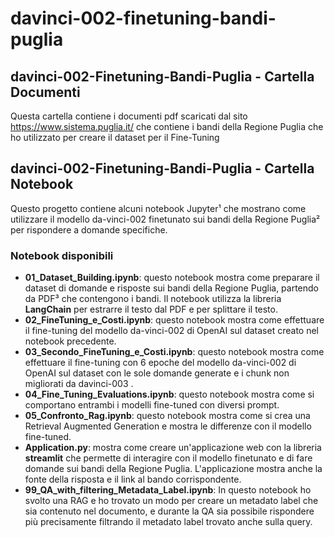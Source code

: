 # davinci-002-finetuning-bandi-puglia

## davinci-002-Finetuning-Bandi-Puglia - Cartella Documenti

Questa cartella contiene i documenti pdf scaricati dal sito https://www.sistema.puglia.it/ che contiene i bandi della Regione Puglia che ho utilizzato per creare il dataset per il Fine-Tuning


## davinci-002-Finetuning-Bandi-Puglia - Cartella Notebook

Questo progetto contiene alcuni notebook Jupyter¹ che mostrano come utilizzare il modello da-vinci-002 finetunato sui bandi della Regione Puglia² per rispondere a domande specifiche.

### Notebook disponibili

- **01_Dataset_Building.ipynb**: questo notebook mostra come preparare il dataset di domande e risposte sui bandi della Regione Puglia, partendo da PDF³ che contengono i bandi. Il notebook utilizza la libreria **LangChain** per estrarre il testo dal PDF e per splittare il testo.
- **02_FineTuning_e_Costi.ipynb**: questo notebook mostra come effettuare il fine-tuning del modello da-vinci-002 di OpenAI sul dataset creato nel notebook precedente.
- **03_Secondo_FineTuning_e_Costi.ipynb**: questo notebook mostra come effettuare il fine-tuning con 6 epoche del modello da-vinci-002 di OpenAI sul dataset con le sole domande generate e i chunk non migliorati da davinci-003 .
- **04_Fine_Tuning_Evaluations.ipynb**: questo notebook mostra come si comportano entrambi i modelli fine-tuned con diversi prompt. 
- **05_Confronto_Rag.ipynb**: questo notebook mostra come si crea una Retrieval Augmented Generation e mostra le differenze con il modello fine-tuned.
- **Application.py**:  mostra come creare un'applicazione web con la libreria **streamlit** che permette di interagire con il modello finetunato e di fare domande sui bandi della Regione Puglia. L'applicazione mostra anche la fonte della risposta e il link al bando corrispondente.
- **99_QA_with_filtering_Metadata_Label.ipynb**: In questo notebook ho svolto una RAG e ho trovato un modo per creare un metadato label che sia contenuto nel documento, e durante la QA sia possibile rispondere più precisamente filtrando il metadato label trovato anche sulla query.

